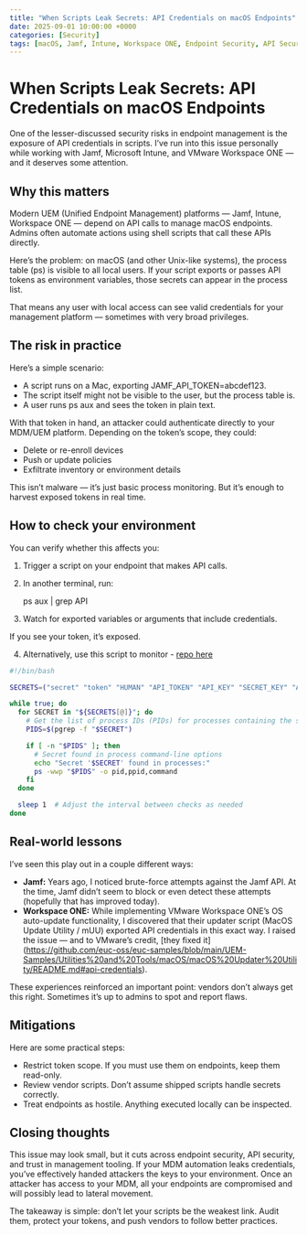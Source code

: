 ```yaml
---
title: "When Scripts Leak Secrets: API Credentials on macOS Endpoints"
date: 2025-09-01 10:00:00 +0000
categories: [Security]
tags: [macOS, Jamf, Intune, Workspace ONE, Endpoint Security, API Security, UEM]
---
```


# When Scripts Leak Secrets: API Credentials on macOS Endpoints

One of the lesser-discussed security risks in endpoint management is the exposure of API credentials in scripts. I’ve run into this issue personally while working with Jamf, Microsoft Intune, and VMware Workspace ONE — and it deserves some attention.

## Why this matters

Modern UEM (Unified Endpoint Management) platforms — Jamf, Intune, Workspace ONE — depend on API calls to manage macOS endpoints. Admins often automate actions using shell scripts that call these APIs directly.

Here’s the problem: on macOS (and other Unix-like systems), the process table (ps) is visible to all local users. If your script exports or passes API tokens as environment variables, those secrets can appear in the process list.  

That means any user with local access can see valid credentials for your management platform — sometimes with very broad privileges.

## The risk in practice

Here’s a simple scenario:

- A script runs on a Mac, exporting JAMF_API_TOKEN=abcdef123.  
- The script itself might not be visible to the user, but the process table is.  
- A user runs ps aux and sees the token in plain text.  

With that token in hand, an attacker could authenticate directly to your MDM/UEM platform. Depending on the token’s scope, they could:

- Delete or re-enroll devices  
- Push or update policies  
- Exfiltrate inventory or environment details  

This isn’t malware — it’s just basic process monitoring. But it’s enough to harvest exposed tokens in real time.

## How to check your environment

You can verify whether this affects you:

1. Trigger a script on your endpoint that makes API calls.  
2. In another terminal, run:  

   ps aux | grep API  

3. Watch for exported variables or arguments that include credentials.  

If you see your token, it’s exposed.

4. Alternatively, use this script to monitor - [repo here](https://github.com/slipperynick/endpoint-secrets-poc)
```bash
#!/bin/bash

SECRETS=("secret" "token" "HUMAN" "API_TOKEN" "API_KEY" "SECRET_KEY" "ACCESS_TOKEN" "AUTH_TOKEN" "API_SECRET" "PASSWORD" "azureBlobToken" "clientSecret")  # Replace with your desired secrets

while true; do
  for SECRET in "${SECRETS[@]}"; do
    # Get the list of process IDs (PIDs) for processes containing the secret
    PIDS=$(pgrep -f "$SECRET")

    if [ -n "$PIDS" ]; then
      # Secret found in process command-line options
      echo "Secret '$SECRET' found in processes:"
      ps -wwp "$PIDS" -o pid,ppid,command
    fi
  done

  sleep 1  # Adjust the interval between checks as needed
done

```

## Real-world lessons

I’ve seen this play out in a couple different ways:

- **Jamf:** Years ago, I noticed brute-force attempts against the Jamf API. At the time, Jamf didn’t seem to block or even detect these attempts (hopefully that has improved today).  
- **Workspace ONE:** While implementing VMware Workspace ONE’s OS auto-update functionality, I discovered that their updater script (MacOS Update Utility / mUU) exported API credentials in this exact way. I raised the issue — and to VMware’s credit, [they fixed it] (https://github.com/euc-oss/euc-samples/blob/main/UEM-Samples/Utilities%20and%20Tools/macOS/macOS%20Updater%20Utility/README.md#api-credentials).  

These experiences reinforced an important point: vendors don’t always get this right. Sometimes it’s up to admins to spot and report flaws.

## Mitigations

Here are some practical steps:

- Restrict token scope. If you must use them on endpoints, keep them read-only.  
- Review vendor scripts. Don’t assume shipped scripts handle secrets correctly.  
- Treat endpoints as hostile. Anything executed locally can be inspected.  

## Closing thoughts

This issue may look small, but it cuts across endpoint security, API security, and trust in management tooling. If your MDM automation leaks credentials, you’ve effectively handed attackers the keys to your environment. Once an attacker has access to your MDM, all your endpoints are compromised and will possibly lead to lateral movement.

The takeaway is simple: don’t let your scripts be the weakest link. Audit them, protect your tokens, and push vendors to follow better practices.  
